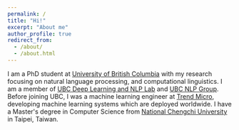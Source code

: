 ```yaml
---
permalink: /
title: "Hi!"
excerpt: "About me"
author_profile: true
redirect_from: 
  - /about/
  - /about.html
---
```


I am a PhD student at [University of British Columbia](https://www.ubc.ca/) with my research focusing on natural language processing, and computational linguistics. I am a member of [UBC Deep Learning and NLP Lab](https://www.dlnlp.ai/) and [UBC NLP Group](https://nlp.cs.ubc.ca/). Before joining UBC, I was a machine learning engineer at [Trend Micro](https://www.trendmicro.com/en_us/business.html), developing machine learning systems which are deployed worldwide. I have a Master's degree in Computer Science from [National Chengchi University](https://www.nccu.edu.tw/index.php?Lang=en) in Taipei, Taiwan.

[//]: # "I obtained a Master of Science in Computer Science at [National Chengchi University](https://www.nccu.edu.tw/app/home.php) and a Bachelor of Arts in Foreign Languages at [National Chi Nan University](https://eng.ncnu.edu.tw/) where I joined as a research assistant and took courses at CS department, working on an industry-academia collaboration project with [QNAP](https://www.qnap.com/en-us)." 
